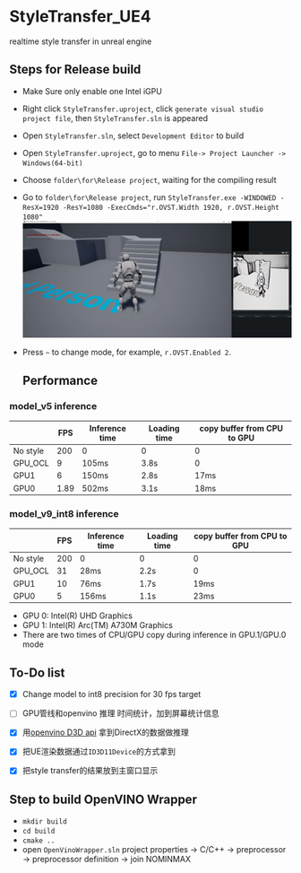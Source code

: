 # StyleTransfer_UE4
realtime style transfer in unreal engine

## Steps for Release build 

* Make Sure only enable one Intel iGPU 

* Right click `StyleTransfer.uproject`, click `generate visual studio project file`, then `StyleTransfer.sln` is appeared

* Open `StyleTransfer.sln`, select `Development Editor` to build

* Open `StyleTransfer.uproject`, go to menu `File-> Project Launcher -> Windows(64-bit)`

* Choose `folder\for\Release project`, waiting for the compiling result

* Go to `folder\for\Release project`, run `StyleTransfer.exe -WINDOWED -ResX=1920 -ResY=1080 -ExecCmds="r.OVST.Width 1920, r.OVST.Height 1080"`
  ![Result](doc/Result_manga.png)

* Press `~` to change mode, for example, `r.OVST.Enabled 2`.  

  ## Performance

### model_v5 inference

|          | FPS  | Inference time | Loading time | copy buffer from CPU to GPU|
|----------|------|----------------|--------------|--------------|
| No style | 200  | 0              | 0            | 0            |
| GPU_OCL  | 9    | 105ms          | 3.8s         | 0            |
| GPU1     | 6    | 150ms          | 2.8s         | 17ms         |
| GPU0     | 1.89 | 502ms          | 3.1s         | 18ms            |

### model_v9_int8 inference

|          | FPS  | Inference time | Loading time | copy buffer from CPU to GPU |
|----------|------|----------------|--------------|--------------|
| No style | 200  | 0              | 0            | 0            |
| GPU_OCL  | 31    | 28ms          | 2.2s         | 0            |
| GPU1     | 10   | 76ms          | 1.7s         | 19ms         |
| GPU0     | 5 | 156ms          | 1.1s         | 23ms           |

* GPU 0: Intel(R) UHD Graphics
* GPU 1: Intel(R) Arc(TM) A730M Graphics
* There are two times of CPU/GPU copy during inference in GPU.1/GPU.0 mode

## To-Do list
  - [x] Change model to int8 precision for 30 fps target
  - [ ] GPU管线和openvino 推理 时间统计，加到屏幕统计信息 
  - [x] 用[openvino D3D api](https://docs.openvino.ai/2021.4/classInferenceEngine_1_1gpu_1_1D3DBufferBlob.html) 拿到DirectX的数据做推理
  - [x] 把UE渲染数据通过`ID3D11Device`的方式拿到
  - [x] 把style transfer的结果放到主窗口显示 
  

## Step to build OpenVINO Wrapper
* `mkdir build`
*  `cd build`
* `cmake ..`
* open `OpenVinoWrapper.sln` project properties -> C/C++ -> preprocessor -> preprocessor definition -> join NOMINMAX
